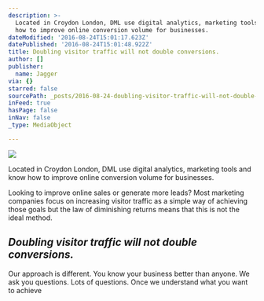 ```yaml
---
description: >-
  Located in Croydon London, DML use digital analytics, marketing tools and know
  how to improve online conversion volume for businesses.
dateModified: '2016-08-24T15:01:17.623Z'
datePublished: '2016-08-24T15:01:48.922Z'
title: Doubling visitor traffic will not double conversions.
author: []
publisher:
  name: Jagger
via: {}
starred: false
sourcePath: _posts/2016-08-24-doubling-visitor-traffic-will-not-double-conversions.md
inFeed: true
hasPage: false
inNav: false
_type: MediaObject

---
```

![](https://the-grid-user-content.s3-us-west-2.amazonaws.com/83395f65-95f2-4c5a-a207-f463252ec733.png)

Located in Croydon London, DML use digital analytics, marketing tools and know how to improve online conversion volume for businesses.

Looking to improve online sales or generate more leads? Most marketing companies focus on increasing visitor traffic as a simple way of achieving those goals but the law of diminishing returns means that this is not the ideal method.

## _Doubling visitor traffic will not double conversions._

Our approach is different. You know your business better than anyone. We ask you questions. Lots of questions. Once we understand what you want to achieve
